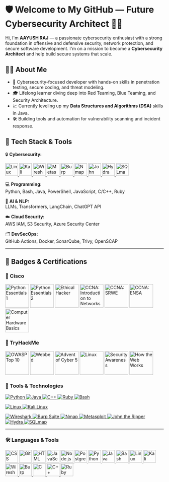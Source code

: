 # 🛡️ Welcome to My GitHub — Future Cybersecurity Architect 👨‍💻

Hi, I'm **AAYUSH RAJ** — a passionate cybersecurity enthusiast with a strong foundation in offensive and defensive security, network protection, and secure software development. I'm on a mission to become a **Cybersecurity Architect** and help build secure systems that scale.

## 👨‍💻 About Me
- 🔐 Cybersecurity-focused developer with hands-on skills in penetration testing, secure coding, and threat modeling.
- 🎓 Lifelong learner diving deep into Red Teaming, Blue Teaming, and Security Architecture.
- 📈 Currently leveling up my **Data Structures and Algorithms (DSA)** skills in Java.
- 🛠️ Building tools and automation for vulnerability scanning and incident response.

## 🧰 Tech Stack & Tools

🔒 **Cybersecurity:**  
<p align="left">
  <!Linux>
  <a href="https://www.linux.org/" title="Linux">
    <img src="https://cdn.jsdelivr.net/gh/devicons/devicon/icons/linux/linux-original.svg" width="40" alt="Linux"/>
  </a>
  <!-- Kali Linux -->
  <a href="https://www.kali.org/" title="Kali Linux">
    <img src="https://upload.wikimedia.org/wikipedia/commons/2/2b/Kali-dragon-icon.svg" width="40" alt="Kali Linux"/>
  </a>
  <!-- Wireshark -->
  <a href="https://www.wireshark.org/" title="Wireshark">
    <img src="https://www.wireshark.org/_astro/wireshark-logo-big.CkRjSOaC_2eT4Ah.png" width="40" alt="Wireshark"/>
  </a>
   </a>
  <!-- Metasploit -->
  <a href="https://www.metasploit.com/" title="Metasploit">
    <img src="https://media.licdn.com/dms/image/v2/C5633AQHz6xjHG_s0fQ/productpage-image_1128_635/productpage-image_1128_635/0/1626341063105/isoc24_b_v__metasploit_rapid7_image?e=2147483647&v=beta&t=5nKtSmBtM7ZjgxteR6bOl4Q0MqV7dT0t5BUvsuGNgM4" width="40" alt="Metasploit"/>
  </a>
  <!-- Burp Suite -->
  <a href="https://portswigger.net/burp" title="Burp Suite">
    <img src="https://avatars.githubusercontent.com/u/8943532?s=200&v=4" width="40" alt="Burp Suite"/>
  </a>
  <!Nmap >
  <a href="https://nmap.org/" title="Nmap">
    <img src="https://nmap.org/images/sitelogo-2x.png" width="40" alt="Nmap"/>
  <!-- John the Ripper -->
  <a href="https://www.openwall.com/john/" title="John the Ripper">
    <img src="https://www.openwall.com/john/tshirt1.png" width="40" alt="John the Ripper"/>
  </a>
  <!-- Hydra -->
  <a href="https://github.com/vanhauser-thc/thc-hydra" title="Hydra">
    <img src="https://www.hydradongle.com/theme_front/img/logo.png" width="40" alt="Hydra"/>
  </a>
  <!-- SQLmap -->
  <a href="https://sqlmap.org/" title="SQLmap">
    <img src="https://upload.wikimedia.org/wikipedia/commons/thumb/4/4f/Sqlmap_logo.png/800px-Sqlmap_logo.png" width="40" alt="SQLmap"/>
  </a>
</p>

💻 **Programming:**  
Python, Bash, Java, PowerShell, JavaScript, C/C++, Ruby

🧠 **AI & NLP:**  
LLMs, Transformers, LangChain, ChatGPT API

☁️ **Cloud Security:**  
AWS IAM, S3 Security, Azure Security Center

🗂️ **DevSecOps:**  
GitHub Actions, Docker, SonarQube, Trivy, OpenSCAP

---

## 🏅 Badges & Certifications

<h3>🏅 Cisco </h3>
<p align="left">
  <img src="https://images.credly.com/size/680x680/images/19e742ef-13be-4d26-87ed-ac8f5fd0643c/image.png" alt="Python Essentials 1" width="75"/>
  <img src="https://images.credly.com/size/680x680/images/3f802526-7274-4230-91ab-f6d1a35340e6/image.png" alt="Python Essentials 2" width="75"/>
  <img src="https://images.credly.com/size/680x680/images/242902b5-f527-42ad-865e-977c9e1b5b58/image.png" alt="Ethical Hacker" width="75"/>
  <img src="https://images.credly.com/size/680x680/images/70d71df5-f3dc-4380-9b9d-f22513a70417/CCNAITN__1_.png" alt="CCNA: Introduction to Networks" width="75"/>
  <img src="https://images.credly.com/size/680x680/images/f4ccdba9-dd65-4349-baad-8f05df116443/CCNASRWE__1_.png" alt="CCNA: SRWE" width="75"/>
  <img src="https://images.credly.com/size/680x680/images/0a6d331e-8abf-4272-a949-33f754569a76/CCNAENSA__1_.png" alt="CCNA: ENSA" width="75"/>
  <img src="https://images.credly.com/size/680x680/images/68c0b94d-f6ac-40b1-a0e0-921439eb092e/image.png" alt="Computer Hardware Basics" width="75"/>
</p>
<h3>🏅 TryHackMe </h3>
<p align="left">
  <img src="https://assets.tryhackme.com/img/badges/owasptop10.svg" alt="OWASP Top 10" width="75"/>
  <img src="https://assets.tryhackme.com/img/badges/webbed.svg" alt="Webbed" width="75"/>
  <img src="https://assets.tryhackme.com/img/badges/aoc5.svg" alt="Advent of Cyber 5" width="75"/>
  <img src="https://assets.tryhackme.com/img/badges/linux.svg" alt="Linux" width="75"/>
  <img src="https://assets.tryhackme.com/img/badges/securityawareness.svg" alt="Security Awareness" width="75"/>
  <img src="https://assets.tryhackme.com/img/badges/howthewebworks.svg" alt="How the Web Works" width="75"/>
</p>

<h3>🔧 Tools & Technologies</h3>

<!-- Programming Languages -->
<p align="left">
  <a href="https://www.python.org" title="Python">
    <img src="https://img.shields.io/badge/Python-3776AB?style=for-the-badge&logo=python&logoColor=white" alt="Python"/>
  </a>
  <a href="https://www.java.com" title="Java">
    <img src="https://img.shields.io/badge/Java-ED8B00?style=for-the-badge&logo=openjdk&logoColor=white" alt="Java"/>
  </a>
  <a href="https://isocpp.org/" title="C++">
    <img src="https://img.shields.io/badge/C++-00599C?style=for-the-badge&logo=c%2b%2b&logoColor=white" alt="C++"/>
  </a>
  <a href="https://www.ruby-lang.org/" title="Ruby">
    <img src="https://img.shields.io/badge/Ruby-CC342D?style=for-the-badge&logo=ruby&logoColor=white" alt="Ruby"/>
  </a>
  <a href="https://www.gnu.org/software/bash/" title="Bash">
    <img src="https://img.shields.io/badge/Bash-121011?style=for-the-badge&logo=gnubash&logoColor=white" alt="Bash"/>
  </a>
</p>

<!-- Operating Systems -->
<p align="left">
  <a href="https://www.linux.org/" title="Linux">
    <img src="https://img.shields.io/badge/Linux-FCC624?style=for-the-badge&logo=linux&logoColor=black" alt="Linux"/>
  </a>
  <a href="https://www.kali.org/" title="Kali Linux">
    <img src="https://img.shields.io/badge/Kali_Linux-557C94?style=for-the-badge&logo=kalilinux&logoColor=white" alt="Kali Linux"/>
  </a>
</p>

<!-- Security Tools -->
<p align="left">
  <a href="https://www.wireshark.org/" title="Wireshark">
    <img src="https://img.shields.io/badge/Wireshark-1679A7?style=for-the-badge&logo=wireshark&logoColor=white" alt="Wireshark"/>
  </a>
  <a href="https://portswigger.net/burp" title="Burp Suite">
    <img src="https://img.shields.io/badge/Burp_Suite-FF3300?style=for-the-badge&logo=burpsuite&logoColor=white" alt="Burp Suite"/>
  </a>
  <a href="https://nmap.org/" title="Nmap">
    <img src="https://img.shields.io/badge/Nmap-5F7FFF?style=for-the-badge&logo=nmap&logoColor=white" alt="Nmap"/>
  </a>
  <a href="https://www.metasploit.com/" title="Metasploit">
    <img src="https://img.shields.io/badge/Metasploit-000000?style=for-the-badge&logo=metasploit&logoColor=white" alt="Metasploit"/>
  </a>
  <a href="https://www.openwall.com/john/" title="John the Ripper">
    <img src="https://img.shields.io/badge/John_The_Ripper-FF6F61?style=for-the-badge&logoColor=white" alt="John the Ripper"/>
  </a>
  <a href="https://github.com/vanhauser-thc/thc-hydra" title="Hydra">
    <img src="https://img.shields.io/badge/Hydra-4B8BBE?style=for-the-badge&logoColor=white" alt="Hydra"/>
  </a>
  <a href="https://sqlmap.org/" title="SQLmap">
    <img src="https://img.shields.io/badge/SQLmap-FC0A0A?style=for-the-badge&logoColor=white" alt="SQLmap"/>
  </a>
</p>

---------------------------------------------------------------------------------------------------------------------------------------------------------------------------

<h3>🛠️ Languages & Tools</h3>

<p align="left">
  <!-- CSS -->
  <a href="https://developer.mozilla.org/en-US/docs/Web/CSS" title="CSS">
    <img src="https://cdn.jsdelivr.net/gh/devicons/devicon/icons/css3/css3-original.svg" width="40" alt="CSS"/>
  </a>

  <!-- Git -->
  <a href="https://git-scm.com/" title="Git">
    <img src="https://cdn.jsdelivr.net/gh/devicons/devicon/icons/git/git-original.svg" width="40" alt="Git"/>
  </a>

  <!-- HTML -->
  <a href="https://developer.mozilla.org/en-US/docs/Web/HTML" title="HTML">
    <img src="https://cdn.jsdelivr.net/gh/devicons/devicon/icons/html5/html5-original.svg" width="40" alt="HTML"/>
  </a>

  <!-- JavaScript -->
  <a href="https://developer.mozilla.org/en-US/docs/Web/JavaScript" title="JavaScript">
    <img src="https://cdn.jsdelivr.net/gh/devicons/devicon/icons/javascript/javascript-original.svg" width="40" alt="JavaScript"/>
  </a>

  <!-- Node.js -->
  <a href="https://nodejs.org/" title="Node.js">
    <img src="https://cdn.jsdelivr.net/gh/devicons/devicon/icons/nodejs/nodejs-original.svg" width="40" alt="Node.js"/>
  </a>

  <!-- PostgreSQL -->
  <a href="https://www.postgresql.org/" title="PostgreSQL">
    <img src="https://cdn.jsdelivr.net/gh/devicons/devicon/icons/postgresql/postgresql-original.svg" width="40" alt="PostgreSQL"/>
  </a>

  <!-- Python -->
  <a href="https://www.python.org/" title="Python">
    <img src="https://cdn.jsdelivr.net/gh/devicons/devicon/icons/python/python-original.svg" width="40" alt="Python"/>
  </a>

  <!-- Java -->
  <a href="https://www.java.com/" title="Java">
    <img src="https://cdn.jsdelivr.net/gh/devicons/devicon/icons/java/java-original.svg" width="40" alt="Java"/>
  </a>

  <!-- Bash -->
  <a href="https://www.gnu.org/software/bash/" title="Bash">
    <img src="https://cdn.jsdelivr.net/gh/devicons/devicon/icons/bash/bash-original.svg" width="40" alt="Bash"/>
  </a>

  <!-- Linux -->
  <a href="https://www.linux.org/" title="Linux">
    <img src="https://cdn.jsdelivr.net/gh/devicons/devicon/icons/linux/linux-original.svg" width="40" alt="Linux"/>
  </a>

  <!-- Kali Linux -->
  <a href="https://www.kali.org/" title="Kali Linux">
    <img src="https://upload.wikimedia.org/wikipedia/commons/2/2b/Kali-dragon-icon.svg" width="40" alt="Kali Linux"/>
  </a>

  <!-- Wireshark -->
  <a href="https://www.wireshark.org/" title="Wireshark">
    <img src="https://upload.wikimedia.org/wikipedia/commons/e/e4/Wireshark_icon.svg" width="40" alt="Wireshark"/>
  </a>

  <!-- Burp Suite -->
  <a href="https://portswigger.net/burp" title="Burp Suite">
    <img src="https://avatars.githubusercontent.com/u/8943532?s=200&v=4" width="40" alt="Burp Suite"/>
  </a>

  <!-- C -->
  <a href="https://en.wikipedia.org/wiki/C_(programming_language)" title="C">
    <img src="https://cdn.jsdelivr.net/gh/devicons/devicon/icons/c/c-original.svg" width="40" alt="C"/>
  </a>

  <!-- C++ -->
  <a href="https://isocpp.org/" title="C++">
    <img src="https://cdn.jsdelivr.net/gh/devicons/devicon/icons/cplusplus/cplusplus-original.svg" width="40" alt="C++"/>
  </a>

  <!-- Ruby -->
  <a href="https://www.ruby-lang.org/" title="Ruby">
    <img src="https://cdn.jsdelivr.net/gh/devicons/devicon/icons/ruby/ruby-original.svg" width="40" alt="Ruby"/>
  </a>
</p>

